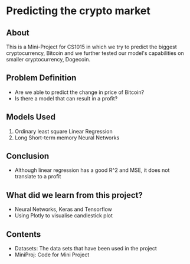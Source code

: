 # Predicting the crypto market

## About

This is a Mini-Project for CS1015 in which we try to predict the biggest cryptocurrency, Bitcoin and we further tested our model's capabilities on smaller cryptocurrency, Dogecoin.

## Problem Definition

- Are we able to predict the change in price of Bitcoin?
- Is there a model that can result in a profit?

## Models Used

1. Ordinary least square Linear Regression
2. Long Short-term memory Neural Networks

## Conclusion
- Although linear regression has a good R^2 and MSE, it does not translate to a profit

## What did we learn from this project?
- Neural Networks, Keras and Tensorflow
- Using Plotly to visualise candlestick plot


## Contents
- Datasets: The data sets that have been used in the project
- MiniProj: Code for Mini Project


